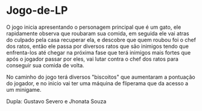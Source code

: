 # Jogo-de-LP

O jogo inicia apresentando o personagem principal que é um gato, ele rapidamente observa que roubaram sua comida, em seguida ele vai atras do culpado pela casa recuperar ela, e 
descobre que quem roubou foi o chef dos ratos, então ele passa por diversos ratos que são inimigos tendo que enfrenta-los até chegar na próxima fase que terá inimigos mais fortes
que após o jogador passar por eles, vai lutar contra o chef dos ratos para conseguir sua comida de volta.

No caminho do jogo terá diversos "biscoitos" que aumentaram a pontuação do jogador, e no inicio vai ter uma máquina de fliperama que da acesso a um minigame.

Dupla: Gustavo Severo e Jhonata Souza 
